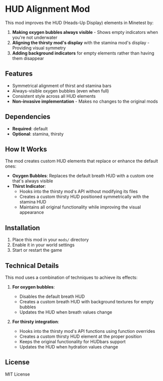 # HUD Alignment Mod

This mod improves the HUD (Heads-Up Display) elements in Minetest by:

1. **Making oxygen bubbles always visible** - Shows empty indicators when you're not underwater
2. **Aligning the thirsty mod's display** with the stamina mod's display - Providing visual symmetry
3. **Adding background indicators** for empty elements rather than having them disappear

## Features

- Symmetrical alignment of thirst and stamina bars
- Always-visible oxygen bubbles (even when full)
- Consistent style across all HUD elements
- **Non-invasive implementation** - Makes no changes to the original mods

## Dependencies

- **Required**: default
- **Optional**: stamina, thirsty

## How It Works

The mod creates custom HUD elements that replace or enhance the default ones:

- **Oxygen Bubbles**: Replaces the default breath HUD with a custom one that's always visible
- **Thirst Indicator**: 
  - Hooks into the thirsty mod's API without modifying its files
  - Creates a custom thirsty HUD positioned symmetrically with the stamina HUD
  - Maintains all original functionality while improving the visual appearance

## Installation

1. Place this mod in your `mods/` directory
2. Enable it in your world settings
3. Start or restart the game

## Technical Details

This mod uses a combination of techniques to achieve its effects:

1. **For oxygen bubbles**:
   - Disables the default breath HUD
   - Creates a custom breath HUD with background textures for empty bubbles
   - Updates the HUD when breath values change

2. **For thirsty integration**:
   - Hooks into the thirsty mod's API functions using function overrides
   - Creates a custom thirsty HUD element at the proper position
   - Keeps the original functionality for HUDbars support
   - Updates the HUD when hydration values change

## License

MIT License 